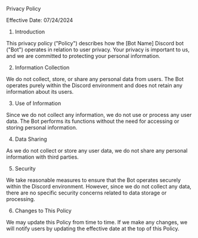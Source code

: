 Privacy Policy

Effective Date: 07/24/2024

1. Introduction

This privacy policy ("Policy") describes how the [Bot Name] Discord bot ("Bot") operates in relation to user privacy. Your privacy is important to us, and we are committed to protecting your personal information.

2. Information Collection

We do not collect, store, or share any personal data from users. The Bot operates purely within the Discord environment and does not retain any information about its users.

3. Use of Information

Since we do not collect any information, we do not use or process any user data. The Bot performs its functions without the need for accessing or storing personal information.

4. Data Sharing

As we do not collect or store any user data, we do not share any personal information with third parties.

5. Security

We take reasonable measures to ensure that the Bot operates securely within the Discord environment. However, since we do not collect any data, there are no specific security concerns related to data storage or processing.

6. Changes to This Policy

We may update this Policy from time to time. If we make any changes, we will notify users by updating the effective date at the top of this Policy.
